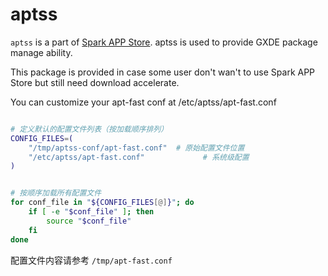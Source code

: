# aptss

`aptss` is a part of [Spark APP Store](https://gitee.com/spark-store-project/spark-store). aptss is used to provide GXDE package manage ability.

This package is provided in case some user don't wan't to use Spark APP Store but still need download accelerate. 

You can customize your apt-fast conf at /etc/aptss/apt-fast.conf

```bash

# 定义默认的配置文件列表（按加载顺序排列）
CONFIG_FILES=(
    "/tmp/aptss-conf/apt-fast.conf"  # 原始配置文件位置
    "/etc/aptss/apt-fast.conf"             # 系统级配置
)


# 按顺序加载所有配置文件
for conf_file in "${CONFIG_FILES[@]}"; do
    if [ -e "$conf_file" ]; then
        source "$conf_file"
    fi
done


```

配置文件内容请参考 `/tmp/apt-fast.conf`